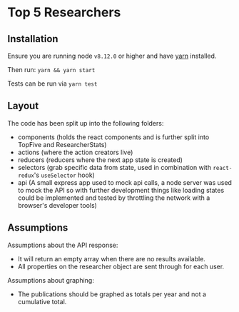 # Top 5 Researchers

## Installation
Ensure you are running node `v8.12.0` or higher and have [yarn](https://yarnpkg.com/) installed.

Then run: `yarn && yarn start`

Tests can be run via `yarn test`

## Layout

The code has been split up into the following folders:
  - components (holds the react components and is further split into TopFive and ResearcherStats) 
  - actions (where the action creators live)
  - reducers (reducers where the next app state is created)
  - selectors (grab specific data from state, used in combination with `react-redux`'s `useSelector` hook)
  - api (A small express app used to mock api calls, a node server was used to mock the API so with further development things like loading states could be implemented and tested by throttling the network with a browser's developer tools)

## Assumptions

Assumptions about the API response:

- It will return an empty array when there are no results available.
- All properties on the researcher object are sent through for each user.


Assumptions about graphing:
  - The publications should be graphed as totals per year and not a cumulative total.